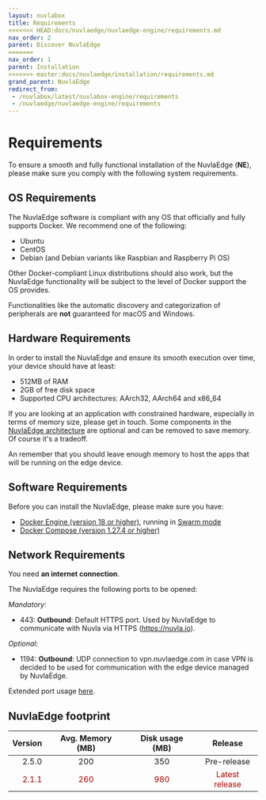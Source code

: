 ```yaml
---
layout: nuvlabox
title: Requirements
<<<<<<< HEAD:docs/nuvlaedge/nuvlaedge-engine/requirements.md
nav_order: 2
parent: Discover NuvlaEdge
=======
nav_order: 1
parent: Installation
>>>>>>> master:docs/nuvlaedge/installation/requirements.md
grand_parent: NuvlaEdge
redirect_from:
 - /nuvlabox/latest/nuvlabox-engine/requirements
 - /nuvlaedge/nuvlaedge-engine/requirements
---
```


# Requirements

To ensure a smooth and fully functional installation of the NuvlaEdge (**NE**), please make sure you comply with the following system requirements.


## OS Requirements

The NuvlaEdge software is compliant with any OS that officially and fully supports Docker. We recommend one of the following:
- Ubuntu
- CentOS
- Debian (and Debian variants like Raspbian and Raspberry Pi OS)

Other Docker-compliant Linux distributions should also work, but the NuvlaEdge functionality will be subject to the level of Docker support the OS provides. 

Functionalities like the automatic discovery and categorization of peripherals are **not** guaranteed for macOS and Windows.


## Hardware Requirements

In order to install the NuvlaEdge and ensure its smooth execution over time, your device should have at least:

- 512MB of RAM
- 2GB of free disk space
- Supported CPU architectures: AArch32, AArch64 and x86_64

If you are looking at an application with constrained hardware, especially in terms of memory size, please get in touch. Some components in the [NuvlaEdge architecture](/nuvlaedge/nuvlaedge-software/architecture/) are optional and can be removed to save memory.  Of course it's a tradeoff.

An remember that you should leave enough memory to host the apps that will be running on the edge device. 

## Software Requirements

Before you can install the NuvlaEdge, please make sure you have:

- [Docker Engine (version 18 or higher)](https://docs.docker.com/install/#supported-platforms), running in [Swarm mode](https://docs.docker.com/engine/swarm/swarm-tutorial/)
- [Docker Compose (version 1.27.4 or higher)](https://docs.docker.com/compose/install/)


## Network Requirements

You need **an internet connection**.

The NuvlaEdge requires the following ports to be opened:

_Mandatory_:
- 443: **Outbound**: Default HTTPS port. Used by NuvlaEdge to communicate with Nuvla via HTTPS (https://nuvla.io). 

_Optional_:
- 1194: **Outbound**: UDP connection to vpn.nuvlaedge.com in case VPN is decided to be used for communication with the edge device managed by NuvlaEdge.

Extended port usage [here](/nuvlaedge/nuvlaedge-software/architecture/#network-port-binding).

## NuvlaEdge footprint

<style>
tr:nth-child(even) {
  color: #b00000!important;
}
</style>


| Version | Avg. Memory (MB) | Disk usage (MB) |    Release     |
|--------:|:----------------:|:---------------:|:--------------:|
|   2.5.0 |       200        |       350       |  Pre-release   |
|   2.1.1 |       260        |       980       | Latest release |
